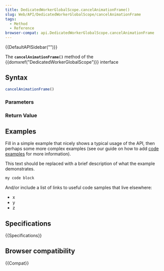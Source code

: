 ```yaml
---
title: DedicatedWorkerGlobalScope.cancelAnimationFrame()
slug: Web/API/DedicatedWorkerGlobalScope/cancelAnimationFrame
tags:
  - Method
  - Reference
browser-compat: api.DedicatedWorkerGlobalScope.cancelAnimationFrame
---
```

{{DefaultAPISidebar("")}}

The **`cancelAnimationFrame()`** method of the {{domxref("DedicatedWorkerGlobalScope")}} interface 

## Syntax

```js
cancelAnimationFrame()
```

### Parameters



### Return Value



## Examples

Fill in a simple example that nicely shows a typical usage of the API, then perhaps some more complex examples (see our guide on how to add [code examples](/en-US/docs/MDN/Contribute/Structures/Code_examples) for more information).

This text should be replaced with a brief description of what the example demonstrates.

```js
my code block
```

And/or include a list of links to useful code samples that live elsewhere:

*   x
*   y
*   z

## Specifications

{{Specifications}}

## Browser compatibility

{{Compat}}

